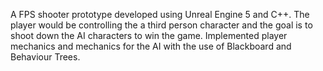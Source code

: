 A FPS shooter prototype developed using Unreal Engine 5 and C++. 
The player would be controlling the a third person character and the goal is to shoot down the AI characters to win the game. 
Implemented player mechanics and mechanics for the AI with the use of Blackboard and Behaviour Trees.
